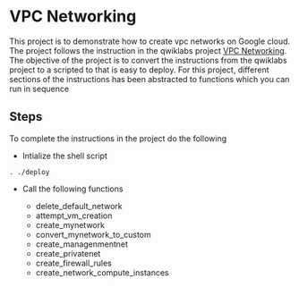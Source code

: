 # VPC Networking

This project is to demonstrate how to create vpc networks on Google cloud. The project follows the instruction in the qwiklabs project [VPC Networking](https://googlepluralsight.qwiklabs.com/focuses/10920774?parent=lti_session). The objective of the project is to convert the instructions from the qwiklabs project to a scripted to that is easy to deploy. For this project, different sections of the instructions has been abstracted to functions which you can run in sequence

## Steps

To complete the instructions in the project do the following

- Intialize the shell script

`. ./deploy`

- Call the following functions

  - delete_default_network
  - attempt_vm_creation
  - create_mynetwork
  - convert_mynetwork_to_custom
  - create_managenmentnet
  - create_privatenet
  - create_firewall_rules
  - create_network_compute_instances

